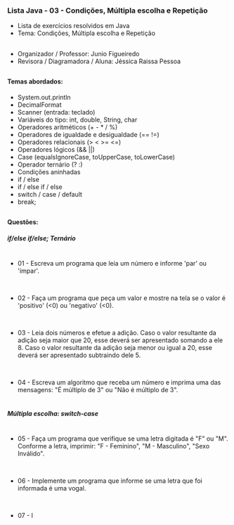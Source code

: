 ### Lista Java - 03 - Condições, Múltipla escolha e Repetição

- Lista de exercícios resolvidos em Java
- Tema: Condições, Múltipla escolha e Repetição

##

- Organizador / Professor: Junio Figueiredo
- Revisora / Diagramadora / Aluna: Jéssica Raissa Pessoa

##

#### Temas abordados:

- System.out.println
- DecimalFormat
- Scanner (entrada: teclado)
- Variáveis do tipo: int, double, String, char
- Operadores aritméticos (+ - * / %)
- Operadores de igualdade e desigualdade (== !=)
- Operadores relacionais (> < >= <=)
- Operadores lógicos (&& ||)
- Case (equalsIgnoreCase, toUpperCase, toLowerCase)
- Operador ternário (? :)
- Condições aninhadas
- if / else
- if / else if / else
- switch / case / default
- break;

##

#### Questões:

##### if/else if/else; Ternário <br> <br>

- 01 - Escreva um programa que leia um número e informe 'par' ou 'ímpar'.

<br>

- 02 - Faça um programa que peça um valor e mostre na tela se o valor é 'positivo' (<0) ou 'negativo' (<0).

<br>

- 03 - Leia dois números e efetue a adição. Caso o valor resultante da adição seja maior que 20, esse deverá ser apresentado somando a ele 8. Caso o valor resultante da adição seja menor ou igual a 20, esse deverá ser apresentado subtraindo dele 5.

<br>

- 04 - Escreva um algoritmo que receba um número e imprima uma das mensagens: "É múltiplo de 3" ou "Não é múltiplo de 3".<br> <br>

##### Múltipla escolha: switch-case <br> <br>

- 05 - Faça um programa que verifique se uma letra digitada é "F" ou "M". Conforme a letra, imprimir: "F - Feminino", "M - Masculino", "Sexo Inválido".

<br>

- 06 - Implemente um programa que informe se uma letra que foi informada é uma vogal.

<br>

- 07 - I
